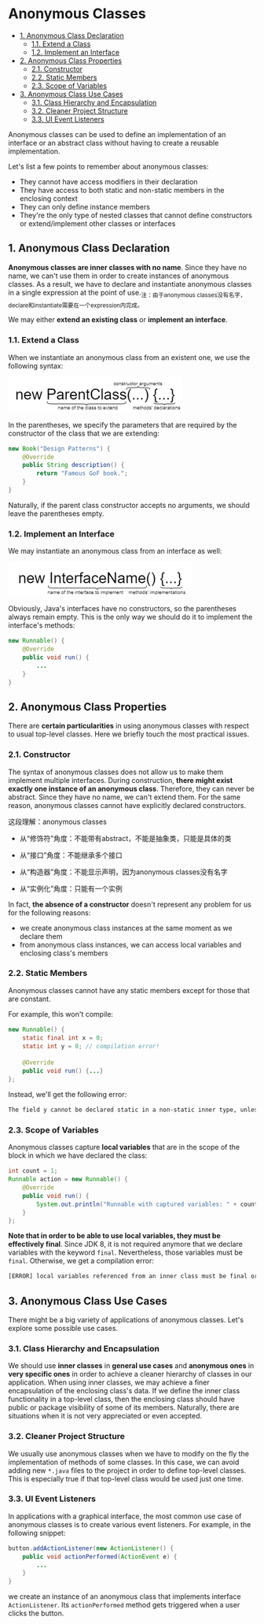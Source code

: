 # Anonymous Classes

<!-- TOC -->

- [1. Anonymous Class Declaration](#1-anonymous-class-declaration)
  - [1.1. Extend a Class](#11-extend-a-class)
  - [1.2. Implement an Interface](#12-implement-an-interface)
- [2. Anonymous Class Properties](#2-anonymous-class-properties)
  - [2.1. Constructor](#21-constructor)
  - [2.2. Static Members](#22-static-members)
  - [2.3. Scope of Variables](#23-scope-of-variables)
- [3. Anonymous Class Use Cases](#3-anonymous-class-use-cases)
  - [3.1. Class Hierarchy and Encapsulation](#31-class-hierarchy-and-encapsulation)
  - [3.2. Cleaner Project Structure](#32-cleaner-project-structure)
  - [3.3. UI Event Listeners](#33-ui-event-listeners)

<!-- /TOC -->

Anonymous classes can be used to define an implementation of an interface or an abstract class without having to create a reusable implementation.

Let's list a few points to remember about anonymous classes:

- They cannot have access modifiers in their declaration
- They have access to both static and non-static members in the enclosing context
- They can only define instance members
- They're the only type of nested classes that cannot define constructors or extend/implement other classes or interfaces

## 1. Anonymous Class Declaration

**Anonymous classes are inner classes with no name**. Since they have no name, we can't use them in order to create instances of anonymous classes. As a result, we have to declare and instantiate anonymous classes in a single expression at the point of use.<sub>注：由于anonymous classes没有名字，declare和instantiate需要在一个expression内完成。</sub>

We may either **extend an existing class** or **implement an interface**.

### 1.1. Extend a Class

When we instantiate an anonymous class from an existent one, we use the following syntax:

![](images/AnonymousClass-InstantiateFromClass.png)

In the parentheses, we specify the parameters that are required by the constructor of the class that we are extending:

```java
new Book("Design Patterns") {
    @Override
    public String description() {
        return "Famous GoF book.";
    }
}
```

Naturally, if the parent class constructor accepts no arguments, we should leave the parentheses empty.

### 1.2. Implement an Interface

We may instantiate an anonymous class from an interface as well:

![](images/AnonymousClass-InstantiateFromInterface.png)

Obviously, Java's interfaces have no constructors, so the parentheses always remain empty. This is the only way we should do it to implement the interface's methods:

```java
new Runnable() {
    @Override
    public void run() {
        ...
    }
}
```

## 2. Anonymous Class Properties

There are **certain particularities** in using anonymous classes with respect to usual top-level classes. Here we briefly touch the most practical issues.

### 2.1. Constructor

The syntax of anonymous classes does not allow us to make them implement multiple interfaces. During construction, **there might exist exactly one instance of an anonymous class**. Therefore, they can never be abstract. Since they have no name, we can't extend them. For the same reason, anonymous classes cannot have explicitly declared constructors.

这段理解：anonymous classes

- 从“修饰符”角度：不能带有abstract，不能是抽象类，只能是具体的类
- 从“接口”角度：不能继承多个接口
- 从“构造器”角度：不能显示声明，因为anonymous classes没有名字

- 从“实例化”角度：只能有一个实例

In fact, **the absence of a constructor** doesn't represent any problem for us for the following reasons:

- we create anonymous class instances at the same moment as we declare them
- from anonymous class instances, we can access local variables and enclosing class's members

### 2.2. Static Members

Anonymous classes cannot have any static members except for those that are constant.

For example, this won't compile:

```java
new Runnable() {
    static final int x = 0;
    static int y = 0; // compilation error!

    @Override
    public void run() {...}
};
```

Instead, we'll get the following error:

```txt
The field y cannot be declared static in a non-static inner type, unless initialized with a constant expression
```

### 2.3. Scope of Variables

Anonymous classes capture **local variables** that are in the scope of the block in which we have declared the class:

```java
int count = 1;
Runnable action = new Runnable() {
    @Override
    public void run() {
        System.out.println("Runnable with captured variables: " + count);
    }
};
```

**Note that in order to be able to use local variables, they must be effectively final**. Since JDK 8, it is not required anymore that we declare variables with the keyword `final`. Nevertheless, those variables must be `final`. Otherwise, we get a compilation error:

```txt
[ERROR] local variables referenced from an inner class must be final or effectively final
```

## 3. Anonymous Class Use Cases

There might be a big variety of applications of anonymous classes. Let's explore some possible use cases.

### 3.1. Class Hierarchy and Encapsulation

We should use **inner classes** in **general use cases** and **anonymous ones** in **very specific ones** in order to achieve a cleaner hierarchy of classes in our application. When using inner classes, we may achieve a finer encapsulation of the enclosing class's data. If we define the inner class functionality in a top-level class, then the enclosing class should have public or package visibility of some of its members. Naturally, there are situations when it is not very appreciated or even accepted.

### 3.2. Cleaner Project Structure

We usually use anonymous classes when we have to modify on the fly the implementation of methods of some classes. In this case, we can avoid adding new `*.java` files to the project in order to define top-level classes. This is especially true if that top-level class would be used just one time.

### 3.3. UI Event Listeners

In applications with a graphical interface, the most common use case of anonymous classes is to create various event listeners. For example, in the following snippet:

```java
button.addActionListener(new ActionListener() {
    public void actionPerformed(ActionEvent e) {
        ...
    }
}
```

we create an instance of an anonymous class that implements interface `ActionListener`. Its `actionPerformed` method gets triggered when a user clicks the button.
